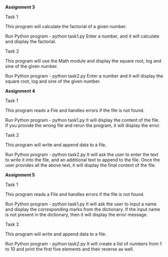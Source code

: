 # 
**Assignment 3**

Task 1

This program will calculate the factorial of a given number.

Run Python program - python task1.py
Enter a number, and it will calculate and display the factorial.

Task 2

This program will use the Math module and display the square root, log and sine of the given number.

Run Python program - python task2.py
Enter a number and it will display the square root, log and sine of the given number.

**Assignment 4**

Task 1

This program reads a File and handles errors if the file is not found.

Run Python program - python task1.py
It will display the content of the file. If you provide the wrong file and rerun the program, it will display the error.

Task 2

This program will write and append data to a file.

Run Python program - python task2.py
It will ask the user to enter the text to write it into the file, and an additional text to append to the file.
Once the user provides all the above text, it will display the final content of the file.

**Assignment 5**

Task 1

This program reads a File and handles errors if the file is not found.

Run Python program - python task1.py
It will ask the user to input a name and display the corresponding marks from the dictionary. If the input name is not present in the dictionary, then it will display the error message.

Task 2

This program will write and append data to a file.

Run Python program - python task2.py
It will create a list of numbers from 1 to 10 and print the first five elements and their reverse as well.


